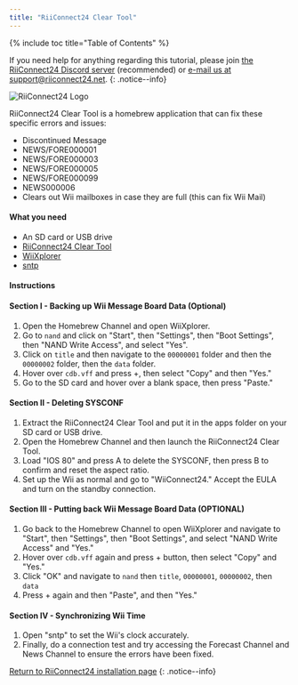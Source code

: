 ```yaml
---
title: "RiiConnect24 Clear Tool"
---
```


{% include toc title="Table of Contents" %}

If you need help for anything regarding this tutorial, please join [the RiiConnect24 Discord server](https://discord.gg/rc24) (recommended) or [e-mail us at support@riiconnect24.net](mailto:support@riiconnect24.net).
{: .notice--info}

![RiiConnect24 Logo](/images/WiiRC24Logo.jpg)

RiiConnect24 Clear Tool is a homebrew application that can fix these specific errors and issues:

- Discontinued Message
- NEWS/FORE000001
- NEWS/FORE000003
- NEWS/FORE000005
- NEWS/FORE000099
- NEWS000006
- Clears out Wii mailboxes in case they are full (this can fix Wii Mail)

#### What you need

- An SD card or USB drive
- [RiiConnect24 Clear Tool](https://oscwii.org/library/app/RC24-Clear-Tool)
- [WiiXplorer](https://oscwii.org/library/app/wiixplorer-ss)
- [sntp](https://hbb1.oscwii.org/hbb/sntp/sntp.zip)

#### Instructions

#### Section I - Backing up Wii Message Board Data (Optional)

1. Open the Homebrew Channel and open WiiXplorer.
2. Go to `nand` and click on "Start", then "Settings", then "Boot Settings", then "NAND Write Access", and select "Yes".
3. Click on `title` and then navigate to the `00000001` folder and then the `00000002` folder, then the `data` folder.
4. Hover over `cdb.vff` and press +, then select "Copy" and then "Yes."
5. Go to the SD card and hover over a blank space, then press "Paste."

#### Section II - Deleting SYSCONF

1. Extract the RiiConnect24 Clear Tool and put it in the apps folder on your SD card or USB drive.
2. Open the Homebrew Channel and then launch the RiiConnect24 Clear Tool.
3. Load "IOS 80" and press A to delete the SYSCONF, then press B to confirm and reset the aspect ratio.
4. Set up the Wii as normal and go to "WiiConnect24." Accept the EULA and turn on the standby connection.

#### Section III - Putting back Wii Message Board Data (OPTIONAL)

1. Go back to the Homebrew Channel to open WiiXplorer and navigate to "Start", then "Settings", then "Boot Settings", and select "NAND Write Access" and "Yes."
2. Hover over `cdb.vff` again and press + button, then select "Copy" and "Yes."
3. Click "OK" and navigate to `nand` then `title`, `00000001`, `00000002`, then `data`
4. Press + again and then "Paste", and then "Yes."

#### Section IV - Synchronizing Wii Time

1. Open "sntp" to set the Wii's clock accurately.
2. Finally, do a connection test and try accessing the Forecast Channel and News Channel to ensure the errors have been fixed.

[Return to RiiConnect24 installation page](riiconnect24)
{: .notice--info}
